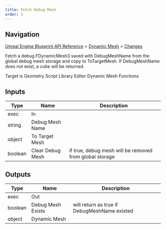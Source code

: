 ```yaml
---
title: Fetch Debug Mesh
order: 3
---
```

## Navigation

[Unreal Engine Blueprint API Reference](https://dev.epicgames.com/documentation/en-us/unreal-engine/BlueprintAPI) > [Dynamic Mesh](https://dev.epicgames.com/documentation/en-us/unreal-engine/BlueprintAPI/DynamicMesh) > [Changes](https://dev.epicgames.com/documentation/en-us/unreal-engine/BlueprintAPI/DynamicMesh/Changes)

Fetch a debug FDynamicMesh3 saved with DebugMeshName from the global debug mesh storage and copy to ToTargetMesh.
If DebugMeshName does not exist, a cube will be returned.

Target is Geometry Script Library Editor Dynamic Mesh Functions

## Inputs

| Type | Name | Description |
| --- | --- | --- |
| exec | In |  |
| string | Debug Mesh Name |  |
| object | To Target Mesh |  |
| boolean | Clear Debug Mesh | if true, debug mesh will be removed from global storage |

## Outputs

| Type | Name | Description |
| --- | --- | --- |
| exec | Out |  |
| boolean | Debug Mesh Exists | will return as true if DebugMeshName existed |
| object | Dynamic Mesh |  |
